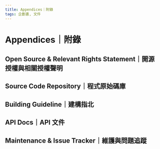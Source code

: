 ```yaml
---
title: Appendices｜附錄
tags: 企劃書, 文件
---
```


# Appendices｜附錄

## Open Source & Relevant Rights Statement｜開源授權與相關授權聲明

## Source Code Repository｜程式原始碼庫

## Building Guideline｜建構指北

## API Docs｜API 文件

## Maintenance & Issue Tracker｜維護與問題追蹤